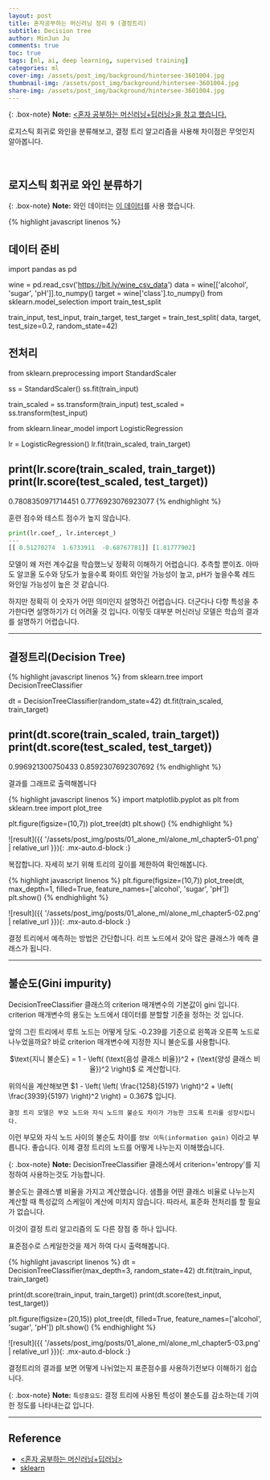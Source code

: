 ```yaml
---
layout: post
title: 혼자공부하는 머신러닝 정리 9 (결정트리)
subtitle: Decision tree
author: MinJun Ju
comments: true 
toc: true
tags: [ml, ai, deep learning, supervised training]
categories: ml
cover-img: /assets/post_img/background/hintersee-3601004.jpg
thumbnail-img: /assets/post_img/background/hintersee-3601004.jpg
share-img: /assets/post_img/background/hintersee-3601004.jpg
---
```


{: .box-note}
**Note:** [<혼자 공부하는 머신러닝+딥러닝>을 참고 했습니다.](https://github.com/rickiepark/hg-mldl)

로지스틱 회귀로 와인을 분류해보고, 결정 트리 알고리즘을 사용해 차이점은 무엇인지 알아봅니다.

<br>

## 로지스틱 회귀로 와인 분류하기 

{: .box-note}
**Note:** 와인 데이터는 [이 데이터](https://www.kaggle.com/datasets/uciml/red-wine-quality-cortez-et-al-2009)를 사용 했습니다. 

{% highlight javascript linenos %}
## 데이터 준비
import pandas as pd

wine = pd.read_csv('https://bit.ly/wine_csv_data')
data = wine[['alcohol', 'sugar', 'pH']].to_numpy()
target = wine['class'].to_numpy()
from sklearn.model_selection import train_test_split

train_input, test_input, train_target, test_target = train_test_split(
    data, target, test_size=0.2, random_state=42)

## 전처리

from sklearn.preprocessing import StandardScaler

ss = StandardScaler()
ss.fit(train_input)

train_scaled = ss.transform(train_input)
test_scaled = ss.transform(test_input)

from sklearn.linear_model import LogisticRegression

lr = LogisticRegression()
lr.fit(train_scaled, train_target)

print(lr.score(train_scaled, train_target))
print(lr.score(test_scaled, test_target))
---
0.7808350971714451
0.7776923076923077
{% endhighlight %}

훈련 점수와 테스트 점수가 높지 않습니다. 

```python
print(lr.coef_, lr.intercept_)
---
[[ 0.51270274  1.6733911  -0.68767781]] [1.81777902]
```

모델이 왜 저런 계수값을 학습했느닞 정확히 이해하기 어렵습니다. 추측할 뿐이죠. 
아마도 알코올 도수와 당도가 높을수록 화이트 와인일 가능성이 높고, pH가 높을수록 레드 와인일 가능성이 높은 것 같습니다. 

하지만 정확히 이 숫자가 어떤 의미인지 설명하긴 어렵습니다. 더군다나 다항 특성을 추가한다면 설명하기가 더 어려울 것 입니다. 
이렇듯 대부분 머신러닝 모델은 학습의 결과를 설명하기 어렵습니다. 

---

## 결정트리(Decision Tree)


{% highlight javascript linenos %}
from sklearn.tree import DecisionTreeClassifier

dt = DecisionTreeClassifier(random_state=42)
dt.fit(train_scaled, train_target)

print(dt.score(train_scaled, train_target))
print(dt.score(test_scaled, test_target))
---
0.996921300750433
0.8592307692307692
{% endhighlight %}

결과를 그래프로 출력해봅니다

{% highlight javascript linenos %}
import matplotlib.pyplot as plt
from sklearn.tree import plot_tree

plt.figure(figsize=(10,7))
plot_tree(dt)
plt.show()
{% endhighlight %}

![result]({{ '/assets/post_img/posts/01_alone_ml/alone_ml_chapter5-01.png' | relative_url }}){: .mx-auto.d-block :}

복잡합니다. 자세히 보기 위해 트리의 깊이를 제한하여 확인해봅니다.

{% highlight javascript linenos %}
plt.figure(figsize=(10,7))
plot_tree(dt, max_depth=1, filled=True, feature_names=['alcohol', 'sugar', 'pH'])
plt.show()
{% endhighlight %}

![result]({{ '/assets/post_img/posts/01_alone_ml/alone_ml_chapter5-02.png' | relative_url }}){: .mx-auto.d-block :}

결정 트리에서 예측하는 방법은 간단합니다. 리프 노드에서 갖아 많은 클래스가 예측 클래스가 됩니다. 

---

## 불순도(Gini impurity)

DecisionTreeClassifier 클래스의 criterion 매개변수의 기본값이 gini 입니다. 
criterion 매개변수의 용도는 노드에서 데이터를 분할할 기준을 정하는 것 입니다. 

앞의 그린 트리에서 루트 노드는 어떻게 당도 -0.239를 기준으로 왼쪽과 오른쪽 노드로 나누었을까요? 
바로 criterion 매개변수에 지정한 지니 불순도를 사용합니다. 

<center>$\text{지니 불순도} = 1 - \left( (\text{음성 클래스 비율})^2 + (\text{양성 클래스 비율})^2 \right)$ 로 계산합니다. </center>

위의식을 계산해보면 $1 - \left( \left( \frac{1258}{5197} \right)^2 + \left( \frac{3939}{5197} \right)^2 \right) = 0.367$ 입니다. 

`결정 트리 모델은 부모 노드와 자식 노드의 불순도 차이가 가능한 크도록 트리를 성장시킵니다.`

이런 부모와 자식 노드 사이의 불순도 차이를 `정보 이득(information gain)` 이라고 부릅니다. 좋습니다. 이제 결정 트리의 노드를 어떻게 나누는지 이해했습니다. 

{: .box-note}
**Note:** DecisionTreeClassifier 클래스에서 criterion='entropy'를 지정하여 사용하는것도 가능합니다. 

불순도는 클래스별 비율을 가지고 계산했습니다. 
샘플을 어떤 클래스 비율로 나누는지 계산할 때 특성값의 스케일이 계산에 미치지 않습니다. 
따라서, 표준화 전처리를 할 필요가 없습니다. 

이것이 결정 트리 알고리즘의 도 다른 장점 중 하나 입니다.

표준점수로 스케일한것을 제거 하여 다시 출력해봅니다.

{% highlight javascript linenos %}
dt = DecisionTreeClassifier(max_depth=3, random_state=42)
dt.fit(train_input, train_target)

print(dt.score(train_input, train_target))
print(dt.score(test_input, test_target))

plt.figure(figsize=(20,15))
plot_tree(dt, filled=True, feature_names=['alcohol', 'sugar', 'pH'])
plt.show()
{% endhighlight %}

![result]({{ '/assets/post_img/posts/01_alone_ml/alone_ml_chapter5-03.png' | relative_url }}){: .mx-auto.d-block :}

결정트리의 결과를 보면 어떻게 나뉘었는지 표준점수를 사용하기전보다 이해하기 쉽습니다. 

{: .box-note}
**Note:** `특성중요도`: 결정 트리에 사용된 특성이 불순도를 감소하는데 기여한 정도를 나타내는값 입니다. 


---

## Reference

- [<혼자 공부하는 머신러닝+딥러닝>](https://github.com/rickiepark/hg-mldl)
- [sklearn](https://scikit-learn.org)
